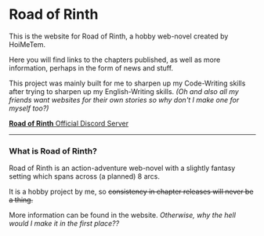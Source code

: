 # Road of Rinth

This is the website for Road of Rinth, a hobby web-novel created by HoiMeTem.

Here you will find links to the chapters published, as well as more information, perhaps in the form of news and stuff.

This project was mainly built for me to sharpen up my Code-Writing skills after trying to sharpen up my English-Writing skills. _(Oh and also all my friends want websites for their own stories so why don't I make one for myself too?)_

[**Road of Rinth** Official Discord Server](https://discord.gg/nmRwus6g9S)

---

### What is Road of Rinth?

Road of Rinth is an action-adventure web-novel with a slightly fantasy setting which spans across (a planned) 8 arcs.

It is a hobby project by me, so ~~consistency in chapter releases will never be a thing.~~

More information can be found in the website. _Otherwise, why the hell would I make it in the first place??_